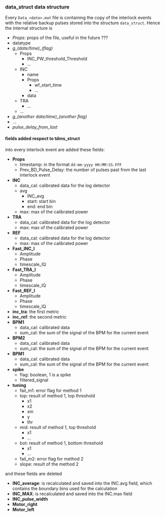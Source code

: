 ### data_struct data structure 

Every `Data_<date>.mat` file is containing the copy of the interlock events with the relative backup pulses stored into the structure `data_struct`. Hence the internal structure is

* *Props*: props of the file, useful in the future ???
 * datatype
* *g_(date/time)_(flag)*
  * Props
    * INC_PW_threshold_Threshold
    * ...
  * INC
    * name
    * Props
      * wf_start_time
      * ...
    * data
  * TRA
    * ...
  * ...
* *g_(another date/time)_(another flag)*
* ...
* *pulse_delay_from_last*

#### fields added respect to tdms_struct

into every interlock event are added these fields:
* __Props__
  * timestamp: in the format `dd-mm-yyyy HH:MM:SS.FFF`
  * Prev_BD_Pulse_Delay: the number of pulses past from the last interlock event
* __INC__
  * data_cal: calibrated data for the log detector
  * avg
    * INC_avg
    * start: start bin
    * end: end bin
  * max: max of the calibrated power
* __TRA__
  * data_cal: calibrated data for the log detector
  * max: max of the calibrated power
* __REF__
  * data_cal: calibrated data for the log detector
  * max: max of the calibrated power
* **Fast_INC_I**
  * Amplitude
  * Phase
  * timescale_IQ
* **Fast_TRA_I**
  * Amplitude
  * Phase
  * timescale_IQ
* **Fast_REF_I**
  * Amplitude
  * Phase
  * timescale_IQ
* __inc_tra__: the first metric
* __inc_ref__: the second metric
* **BPM1**
  * data_cal: calibrated data
  * sum_cal: the sum of the signal of the BPM for the current event
* **BPM2**
  * data_cal: calibrated data
  * sum_cal: the sum of the signal of the BPM for the current event
* **BPM1**
  * data_cal: calibrated data
  * sum_cal: the sum of the signal of the BPM for the current event
* **spike**
  * flag: boolean, 1 is a spike
  * filtered_signal
* **tuning** 
  * fail_m1: error flag for method 1
  * top: result of method 1, top threshold
    *  x1
    *  x2
    *  xm
    *  y
    *  thr
  * mid: result of method 1, top threshold
    *  x1
    *  ...
  * bot: result of method 1, bottom threshold
    *  x1
    *  ...
  * fail_m2: error flag for method 2
  * slope: result of the method 2

and these fields are deleted
* **INC_average**: is recalculated and saved into the INC.avg field, which contains the boundary bins used for the calculation
* **INC_MAX**: is recalculated and saved into the INC.max field
* **INC_pulse_width**
* **Motor_right**
* **Motor_left**
